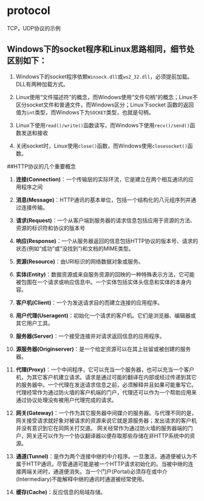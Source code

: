 # protocol
TCP，UDP协议的示例
## Windows下的socket程序和Linux思路相同，细节处区别如下：

1. Windows下的socket程序依赖`Winsock.dll`或`ws2_32.dll`，必须提前加载。DLL有两种加载方式。

1. Linux使用“文件描述符”的概念，而Windows使用“文件句柄”的概念；Linux不区分socket文件和普通文件，而Windows区分；Linux下socket
函数的返回值为`int`类型，而Windows下为`SOCKET`类型，也就是句柄。

1. Linux下使用`read()/write()`函数读写，而Windows下使用`recv()/send()`函数发送和接收

1. 关闭socket时，Linux使用`close()`函数，而Windows使用`closesocket()`函数。

##HTTP协议的几个重要概念

1. **连接(Connection)**：一个传输层的实际环流，它是建立在两个相互通讯的应用程序之间

1. **消息(Message)**：HTTP通讯的基本单位，包括一个结构化的八元组序列并通过连接传输。

1. **请求(Request)**：一个从客户端到服务器的请求信息包括应用于资源的方法、资源的标识符和协议的版本号

1. **响应(Response)**：一个从服务器返回的信息包括HTTP协议的版本号、请求的状态(例如“成功”或“没找到”)和文档的MIME类型。 

1. **资源(Resource)**：由URI标识的网络数据对象或服务。

1. **实体(Entity)**：数据资源或来自服务资源的回映的一种特殊表示方法，它可能被包围在一个请求或响应信息中。一个实体包括实体头信息和实体的本身内容。

1. **客户机(Client)**：一个为发送请求目的而建立连接的应用程序。

1. **用户代理(Useragent)**：初始化一个请求的客户机。它们是浏览器、编辑器或其它用户工具。

1. **服务器(Server)**：一个接受连接并对请求返回信息的应用程序。

1. **源服务器(Originserver)**：是一个给定资源可以在其上驻留或被创建的服务器。

1. **代理(Proxy)**：一个中间程序，它可以充当一个服务器，也可以充当一个客户机，为其它客户机建立请求。请求是通过可能的翻译在内部或经过传递到其它的服务器中。一个代理在发送请求信息之前，必须解释并且如果可能重写它。 代理经常作为通过防火墙的客户机端的门户，代理还可以作为一个帮助应用来通过协议处理没有被用户代理完成的请求。

1. **网关(Gateway)**：一个作为其它服务器中间媒介的服务器。与代理不同的是，网关接受请求就好象对被请求的资源来说它就是源服务器；发出请求的客户机并没有意识到它在同网关打交道。 网关经常作为通过防火墙的服务器端的门户，网关还可以作为一个协议翻译器以便存取那些存储在非HTTP系统中的资源。

1. **通道(Tunnel)**：是作为两个连接中继的中介程序。一旦激活，通道便被认为不属于HTTP通讯，尽管通道可能是被一个HTTP请求初始化的。当被中继的连接两端关闭时，通道便消失。当一个门户(Portal)必须存在或中介(Intermediary)不能解释中继的通讯时通道被经常使用。

1. **缓存(Cache)**：反应信息的局域存储。
